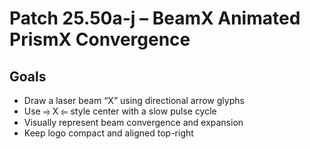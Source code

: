 # Patch 25.50a-j – BeamX Animated PrismX Convergence

## Goals
- Draw a laser beam “X” using directional arrow glyphs
- Use ⥤ X ⥢ style center with a slow pulse cycle
- Visually represent beam convergence and expansion
- Keep logo compact and aligned top-right
